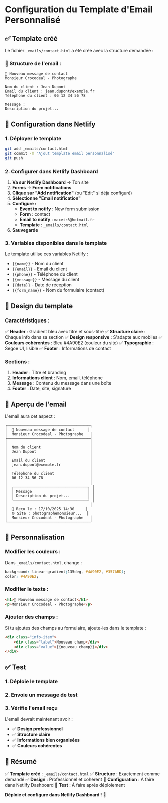 # Configuration du Template d'Email Personnalisé

## ✅ Template créé

Le fichier `_emails/contact.html` a été créé avec la structure demandée :

### **📧 Structure de l'email :**

```
📸 Nouveau message de contact
Monsieur Crocodeal - Photographe

Nom du client : Jean Dupont
Email du client : jean.dupont@exemple.fr  
Téléphone du client : 06 12 34 56 78

Message :
Description du projet...
```

## 🚀 Configuration dans Netlify

### **1. Déployer le template**
```bash
git add _emails/contact.html
git commit -m "Ajout template email personnalisé"
git push
```

### **2. Configurer dans Netlify Dashboard**

1. **Va sur Netlify Dashboard** → Ton site
2. **Forms** → **Form notifications**
3. **Clique sur "Add notification"** (ou "Edit" si déjà configuré)
4. **Sélectionne "Email notification"**
5. **Configure :**
   - **Event to notify** : New form submission
   - **Form** : contact
   - **Email to notify** : `maxvir3@hotmail.fr`
   - **Template** : `_emails/contact.html`
6. **Sauvegarde**

### **3. Variables disponibles dans le template**

Le template utilise ces variables Netlify :
- `{{name}}` - Nom du client
- `{{email}}` - Email du client  
- `{{phone}}` - Téléphone du client
- `{{message}}` - Message du client
- `{{date}}` - Date de réception
- `{{form_name}}` - Nom du formulaire (contact)

## 🎨 Design du template

### **Caractéristiques :**
✅ **Header** : Gradient bleu avec titre et sous-titre
✅ **Structure claire** : Chaque info dans sa section
✅ **Design responsive** : S'adapte aux mobiles
✅ **Couleurs cohérentes** : Bleu #4A90E2 (couleur du site)
✅ **Typographie** : Segoe UI, lisible
✅ **Footer** : Informations de contact

### **Sections :**
1. **Header** : Titre et branding
2. **Informations client** : Nom, email, téléphone
3. **Message** : Contenu du message dans une boîte
4. **Footer** : Date, site, signature

## 📱 Aperçu de l'email

L'email aura cet aspect :

```
┌─────────────────────────────────────┐
│  📸 Nouveau message de contact      │
│  Monsieur Crocodeal - Photographe   │
├─────────────────────────────────────┤
│                                     │
│  Nom du client                      │
│  Jean Dupont                        │
│                                     │
│  Email du client                    │
│  jean.dupont@exemple.fr             │
│                                     │
│  Téléphone du client                │
│  06 12 34 56 78                     │
│                                     │
│  ┌─────────────────────────────────┐ │
│  │ Message                         │ │
│  │ Description du projet...        │ │
│  └─────────────────────────────────┘ │
│                                     │
│  📅 Reçu le : 17/10/2025 14:30     │
│  🌐 Site : photographemonsieur...  │
│  Monsieur Crocodeal - Photographe   │
└─────────────────────────────────────┘
```

## 🔧 Personnalisation

### **Modifier les couleurs :**
Dans `_emails/contact.html`, change :
```css
background: linear-gradient(135deg, #4A90E2, #357ABD);
color: #4A90E2;
```

### **Modifier le texte :**
```html
<h1>📸 Nouveau message de contact</h1>
<p>Monsieur Crocodeal - Photographe</p>
```

### **Ajouter des champs :**
Si tu ajoutes des champs au formulaire, ajoute-les dans le template :
```html
<div class="info-item">
    <div class="label">Nouveau champ</div>
    <div class="value">{{nouveau_champ}}</div>
</div>
```

## ✅ Test

### **1. Déploie le template**
### **2. Envoie un message de test**
### **3. Vérifie l'email reçu**

L'email devrait maintenant avoir :
- ✅ **Design professionnel**
- ✅ **Structure claire** 
- ✅ **Informations bien organisées**
- ✅ **Couleurs cohérentes**

## 🎯 Résumé

✅ **Template créé** : `_emails/contact.html`
✅ **Structure** : Exactement comme demandé
✅ **Design** : Professionnel et cohérent
🔄 **Configuration** : À faire dans Netlify Dashboard
🔄 **Test** : À faire après déploiement

**Déploie et configure dans Netlify Dashboard !** 🚀

